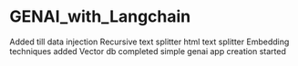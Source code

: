 # GENAI_with_Langchain
Added till data injection
Recursive text splitter
html text splitter
Embedding techniques added
Vector db completed
simple genai app creation started
